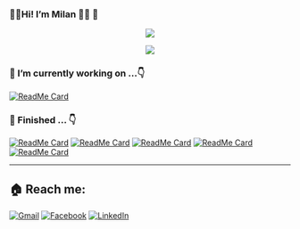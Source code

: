 ### 👨‍💻Hi! I’m Milan  🙋‍♂️  👀

<p align="center">
  <img align="center" src="https://github-readme-stats.vercel.app/api?username=milanmalshika&show_icons=true&theme=radical"> 
</p>

<p align="center">
  <img align="center" src="https://github-readme-stats.vercel.app/api/top-langs/?username=milanmalshika&layout=compact&theme=dracula"> 
</p>

### 🔭 I’m currently working on ...👇

[![ReadMe Card](https://github-readme-stats.vercel.app/api/pin/?username=milanmalshika&repo=Group-29-3rd-Year&theme=react)](https://github.com/Group-29-3rd-Year)

### 🏁 Finished ... 👇
[![ReadMe Card](https://github-readme-stats.vercel.app/api/pin/?username=milanmalshika&repo=IMS_system&theme=react)](https://github.com/UCSC-group17-secondyear/IMS_system) 
[![ReadMe Card](https://github-readme-stats.vercel.app/api/pin/?username=milanmalshika&repo=knapsack-container-problem&theme=vue)](https://github.com/milanmalshika/knapsack-container-problem)
[![ReadMe Card](https://github-readme-stats.vercel.app/api/pin/?username=milanmalshika&repo=my-website&theme=vue)](https://github.com/milanmalshika/my-website)
[![ReadMe Card](https://github-readme-stats.vercel.app/api/pin/?username=milanmalshika&repo=flight-sheets-booking&theme=react)](https://github.com/milanmalshika/flight-sheets-booking)
[![ReadMe Card](https://github-readme-stats.vercel.app/api/pin/?username=milanmalshika&repo=codeignitor-assignment&theme=vue)](https://github.com/milanmalshika/codeignitor-assignment)

------------


## 🏠 Reach me:
[![Gmail](https://img.shields.io/badge/gmail-D14836?&style=for-the-badge&logo=gmail&logoColor=white)](mailto:milanmalshika@gmail.com)
[![Facebook](https://img.shields.io/badge/facebook-%231877F2.svg?&style=for-the-badge&logo=facebook&logoColor=white)](https://www.facebook.com/milan.malshika)
[![LinkedIn](https://img.shields.io/badge/linkedin-%230077B5.svg?&style=for-the-badge&logo=linkedin&logoColor=white)](https://www.linkedin.com/in/milan-malshika-12a9861a1)
